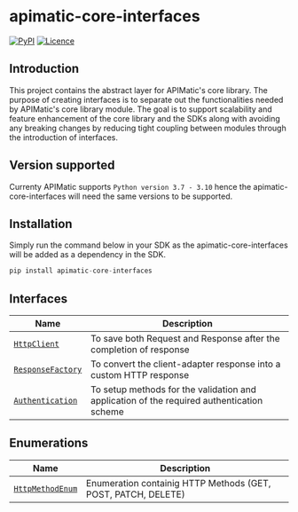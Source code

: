 # apimatic-core-interfaces
[![PyPI][pypi-version]](https://pypi.org/project/apimatic-core-interfaces/)
[![Licence][license-badge]][license-url]

## Introduction
This project contains the abstract layer for APIMatic's core library. The purpose of creating interfaces is to separate out the functionalities needed by APIMatic's core library module. The goal is to support scalability and feature enhancement of the core library and the SDKs along with avoiding any breaking changes by reducing tight coupling between modules through the introduction of interfaces.

## Version supported 
Currenty APIMatic supports  `Python version 3.7 - 3.10`  hence the apimatic-core-interfaces will need the same versions to be supported.

## Installation 
Simply run the command below in your SDK as the apimatic-core-interfaces will be added as a dependency in the SDK.
```python
pip install apimatic-core-interfaces
```

## Interfaces
| Name                                                                       | Description                                                                              |
|--------------------------------------------------------------------------- |------------------------------------------------------------------------------------------|
| [`HttpClient`](apimatic_core_interfaces/client/http_client.py)             | To save both Request and Response after the completion of response                         |
| [`ResponseFactory`](apimatic_core_interfaces/factories/response_factory.py)| To convert the client-adapter response into a custom HTTP response                       |
| [`Authentication`](apimatic_core_interfaces/types/authentication.py)       | To setup methods for the validation and application of the required authentication scheme|


## Enumerations
| Name                                                                          | Description                                                     |
|-------------------------------------------------------------------------------|-----------------------------------------------------------------|
| [`HttpMethodEnum`](apimatic_core_interfaces/types/http_method_enum.py )       | Enumeration containig HTTP Methods (GET, POST, PATCH, DELETE)   |

[pypi-version]: https://img.shields.io/pypi/v/apimatic-core-interfaces
[license-badge]: https://img.shields.io/badge/licence-APIMATIC-blue
[license-url]: LICENSE
